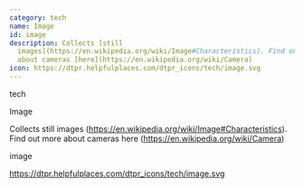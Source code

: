 ```yaml
---
category: tech
name: Image
id: image
description: Collects [still
  images](https://en.wikipedia.org/wiki/Image#Characteristics). Find out more
  about cameras [here](https://en.wikipedia.org/wiki/Camera)
icon: https://dtpr.helpfulplaces.com/dtpr_icons/tech/image.svg
---
```

tech

Image

Collects still images (https://en.wikipedia.org/wiki/Image#Characteristics). Find out more about cameras here (https://en.wikipedia.org/wiki/Camera)

image

https://dtpr.helpfulplaces.com/dtpr_icons/tech/image.svg